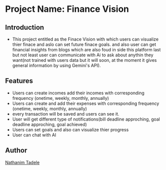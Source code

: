 # Project Name: Finance Vision
## Introduction
- This project entitled as the Finace Vision with which users can visualize thier finace and 
aslo can set future finace goals. and also user can get financial insights from blogs which 
are also foud in side this platform last but not least user can communicate with Ai to ask 
about anythin they want(not trained with users data but it will soon, at the moment it gives
general information by using Gemini's API).

## Features
- Users can create incomes add their incomes with corresponding frequency (onetime, weekly, monthly, annually)
- Users can create and add their expenses with corresponding frequency (onetime, weekly, monthly, annually)
- every transaction will be saved and users can see it.
- User will get different type of notifications(bill deadline approching, goal deadline approching, goal achieved)
- Users can set goals and also can visualize thier progress
- User can chat with AI

## Author
[Nathanim Tadele]("https://www.linkedin.com/in/nathanim-tadele-762099247/")
